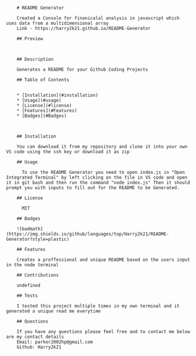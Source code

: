 
        # README Generator

        Created a Console for finanicalal analysis in javascript which uses data from a multidimensional array 
        Link - https://harry2k21.github.io/README-Generator
        
        ## Preview
        
    

        ## Description 
        
        Generates a README for your Github Coding Projects
        
        ## Table of Contents
        
        
        * [Installation](#installation)
        * [Usage](#usage)
        * [License](#license)
        * [Features](#Features)
        * [Badges](#Badges)
        
        
        
        ## Installation
        
        You can download it from my repository and clone it into your own VS code using the ssh key or download it as zip
        
        ## Usage
        
          To use the README Generator you need to open index.js in "Open Integrated Terminal" by left clicking on the file in VS code and open it in git bash and then run the command "node index.js" Then it should prompt you with inputs to fill out for the README to be Generated.
        
        ## License
        
          MIT
        
        ## Badges
        
        ![badmath](https://img.shields.io/github/languages/top/Harry2k21/README-Generator?style=plastic)
        
        ## Features
        
        Creates a proffessional and unique README based on the users input in the node terminal

        ## Contributions

        undefined

        ## Tests

        I tested this project multiple times in my own terminal and it generated a unique read me everytime

        ## Questions

        If you have any questions please feel free and to contact me below are my contact details
        Email: parker2002hp@gmail.com
        Github: Harry2k21
        
